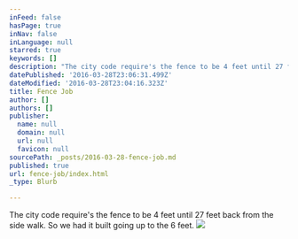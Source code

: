 ```yaml
---
inFeed: false
hasPage: true
inNav: false
inLanguage: null
starred: true
keywords: []
description: "The city code require's the fence to be 4 feet until 27 feet back from the side walk. So we had it built going up to the 6 feet."
datePublished: '2016-03-28T23:06:31.499Z'
dateModified: '2016-03-28T23:04:16.323Z'
title: Fence Job
author: []
authors: []
publisher:
  name: null
  domain: null
  url: null
  favicon: null
sourcePath: _posts/2016-03-28-fence-job.md
published: true
url: fence-job/index.html
_type: Blurb

---
```

The city code require's the fence to be 4 feet until 27 feet back from the side walk. So we had it built going up to the 6 feet.
![](https://the-grid-user-content.s3-us-west-2.amazonaws.com/39f2a8d8-37c0-438d-b6bf-e373fcd7c0be.jpg)